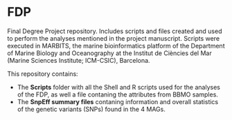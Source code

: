 # FDP
Final Degree Project repository. Includes scripts and files created and used to perform the analyses mentioned in the project manuscript. Scripts were executed in MARBITS, the marine bioinformatics platform of the Department of Marine Biology and Oceanography at the Institut de Ciències del Mar (Marine Sciences Institute; ICM-CSIC), Barcelona.

This repository contains:

* The **Scripts** folder with all the Shell and R scripts used for the analyses of the FDP, as well a file contaning the attributes from BBMO samples.
* The **SnpEff summary files** contaning information and overall statistics of the genetic variants (SNPs) found in the 4 MAGs.

